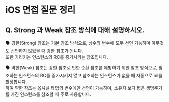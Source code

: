 # iOS 면접 질문 정리

## Q. Strong 과 Weak 참조 방식에 대해 설명하시오.

🗣️ 강한(Strong) 참조는 기본 참조 방식으로, 상수와 변수에 모두 선언 가능하며 아무것도 선언하지 않았을 때 강한 참조가 됩니다. <br>
또한 가리키는 인스턴스의 RC를 증가시키는 참조입니다.

🗣️ 약한(Weak) 참조는 강한 참조로 인한 순환 참조를 예방하기 위한 참조 방식으로, 참조하는 인스턴스의 RC를 증가시키지 않고 참조하는 인스턴스가 없을 때 자동으로 nil을 할당합니다. <br>
하여 약한 참조는 옵셔널 타입의 변수에만 선언이 가능하며, 소유자 보다 짧은 생명주기를 가진 인스턴스를 참조할 때 주로 사용합니다.
